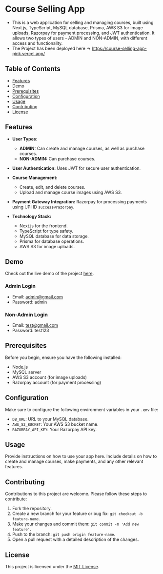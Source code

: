 # Course Selling App

- This is a web application for selling and managing courses, built using Next.js, TypeScript, MySQL database, Prisma, AWS S3 for image uploads, Razorpay for payment processing, and JWT authentication. It allows two types of users - ADMIN and NON-ADMIN, with different access and functionality.
- The Project has been deployed here -> https://course-selling-app-pink.vercel.app/

## Table of Contents

- [Features](#features)
- [Demo](#demo)
- [Prerequisites](#prerequisites)
- [Configuration](#configuration)
- [Usage](#usage)
- [Contributing](#contributing)
- [License](#license)

## Features

- **User Types:**
  - **ADMIN:** Can create and manage courses, as well as purchase courses.
  - **NON-ADMIN:** Can purchase courses.

- **User Authentication:** Uses JWT for secure user authentication.

- **Course Management:**
  - Create, edit, and delete courses.
  - Upload and manage course images using AWS S3.

- **Payment Gateway Integration:** Razorpay for processing payments using UPI ID `success@razorpay`.

- **Technology Stack:**
  - Next.js for the frontend.
  - TypeScript for type safety.
  - MySQL database for data storage.
  - Prisma for database operations.
  - AWS S3 for image uploads.

## Demo

Check out the live demo of the project [here](https://course-selling-app-pink.vercel.app/).

### Admin Login

- Email: admin@gmail.com
- Password: admin

### Non-Admin Login

- Email: test@gmail.com
- Password: test123

## Prerequisites

Before you begin, ensure you have the following installed:

- Node.js
- MySQL server
- AWS S3 account (for image uploads)
- Razorpay account (for payment processing)

## Configuration

Make sure to configure the following environment variables in your `.env` file:

- `DB_URL`: URL to your MySQL database.
- `AWS_S3_BUCKET`: Your AWS S3 bucket name.
- `RAZORPAY_API_KEY`: Your Razorpay API key.

## Usage

Provide instructions on how to use your app here. Include details on how to create and manage courses, make payments, and any other relevant features.

## Contributing

Contributions to this project are welcome. Please follow these steps to contribute:

1. Fork the repository.
2. Create a new branch for your feature or bug fix: `git checkout -b feature-name`.
3. Make your changes and commit them: `git commit -m 'Add new feature'`.
4. Push to the branch: `git push origin feature-name`.
5. Open a pull request with a detailed description of the changes.

## License

This project is licensed under the [MIT License](LICENSE).

